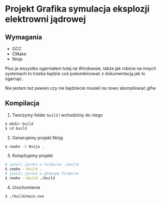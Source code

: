 # Projekt Grafika symulacja eksplozji elektrowni jądrowej

## Wymagania

- GCC
- CMake
- Ninja

Plus ja wszystko ogarniałem tutaj na Windowsie, także jak robicie na innych systemach to trzeba będzie coś pokombinować z dokumentacją jak to ogarnąć.

Nie jestem też pewien czy nie będziecie musieli na nowo skompilować glfw.

## Kompilacja

1. Tworzymy folder `build` i wchodzimy do niego

```bash
$ mkdir build
$ cd build
```

2. Generujemy projekt Ninją

```bash
$ cmake -G Ninja .
```

3. Kompilujemy projekt

```bash
# jeżeli jesteś w folderze ./build
$ cmake --build .
# jeżeli jesteś w głównym folderze
$ cmake --build ./build
```

4. Uruchomienie

```bash
$ ./build/main.exe
```
